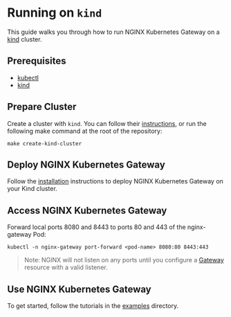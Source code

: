 # Running on `kind`

This guide walks you through how to run NGINX Kubernetes Gateway on a [kind](https://kind.sigs.k8s.io/) cluster.

## Prerequisites

- [kubectl](https://kubernetes.io/docs/tasks/tools/)
- [kind](https://kind.sigs.k8s.io/)

## Prepare Cluster

Create a cluster with `kind`. You can follow their [instructions](https://kind.sigs.k8s.io/docs/user/quick-start/#creating-a-cluster), or run the following make command at the root of the repository:

```
make create-kind-cluster
```
    
## Deploy NGINX Kubernetes Gateway

Follow the [installation](./installation.md) instructions to deploy NGINX Kubernetes Gateway on your Kind cluster. 

## Access NGINX Kubernetes Gateway

Forward local ports 8080 and 8443 to ports 80 and 443 of the nginx-gateway Pod:

```
kubectl -n nginx-gateway port-forward <pod-name> 8080:80 8443:443
```

> Note: NGINX will not listen on any ports until you configure a [Gateway](https://gateway-api.sigs.k8s.io/api-types/gateway/#gateway) resource with a valid listener. 

## Use NGINX Kubernetes Gateway
To get started, follow the tutorials in the [examples](../examples) directory.
